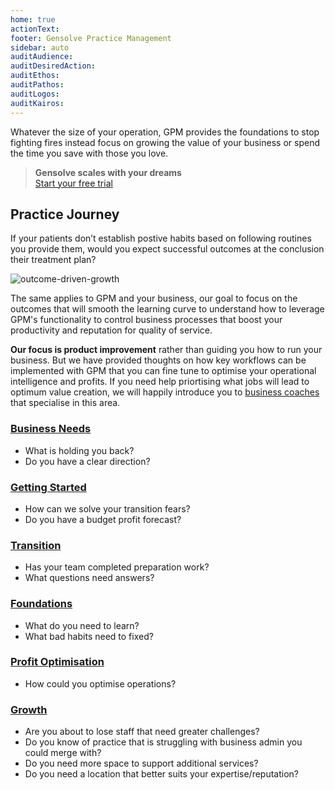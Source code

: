 ```yaml
---
home: true
actionText:
footer: Gensolve Practice Management
sidebar: auto
auditAudience:
auditDesiredAction:
auditEthos:
auditPathos:
auditLogos:
auditKairos:
---
```


Whatever the size of your operation, GPM provides the foundations to stop fighting fires instead focus on growing the value of your business or spend the time you save with those you love.

> **Gensolve scales with your dreams**<br>[Start your free trial](./practice-journey/getting-started/installation/)

## Practice Journey

If your patients don’t establish postive habits based on following routines you provide them, would you expect successful outcomes at the conclusion their treatment plan?

![outcome-driven-growth](https://drive.google.com/uc?id=1az0uTGS7M5UWUFuNfOCEzeduYA2bz491)

The same applies to GPM and your business, our goal to focus on the outcomes that will smooth the learning curve to understand how to leverage GPM's functionality to control business processes that boost your productivity and reputation for quality of service.

**Our focus is product improvement** rather than guiding you how to run your business. But we have provided thoughts on how key workflows can be implemented with GPM that you can fine tune to optimise your operational intelligence and profits. If you need help priortising what jobs will lead to optimum value creation, we will happily introduce you to [business coaches](./practice-journey/growth/coaching) that specialise in this area.

### [Business Needs](./practice-journey/needs)

- What is holding you back?
- Do you have a clear direction?

### [Getting Started](./practice-journey/getting-started)

- How can we solve your transition fears?
- Do you have a budget profit forecast?

### [Transition](./practice-journey/transition)

- Has your team completed preparation work?
- What questions need answers?

### [Foundations](./practice-journey/foundations)

- What do you need to learn?
- What bad habits need to fixed?

### [Profit Optimisation](./practice-journey/profit-optimisation)

- How could you optimise operations?

### [Growth](./practice-journey/growth)

- Are you about to lose staff that need greater challenges?
- Do you know of practice that is struggling with business admin you could merge with?
- Do you need more space to support additional services?
- Do you need a location that better suits your expertise/reputation?
